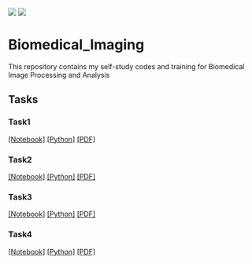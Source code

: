 ![](https://img.shields.io/github/license/PouyaKhn/Biomedical_Imaging)
![](https://img.shields.io/github/repo-size/PouyaKhn/Biomedical_Imaging)

# Biomedical_Imaging
This repository contains my self-study codes and training for Biomedical Image Processing and Analysis

## Tasks

### Task1

[[Notebook]](task1/tasks1.ipynb) [[Python]](task1/tasks1.py) [[PDF]](task1/tasks1.pdf)

### Task2

[[Notebook]](task2/task2.ipynb) [[Python]](task2/task2.py) [[PDF]](task2/task2.pdf)

### Task3

[[Notebook]](task3/task3.ipynb) [[Python]](task3/task3.py) [[PDF]](task3/task3.pdf)

### Task4

[[Notebook]](task4/task4.ipynb) [[Python]](task4/task4.py) [[PDF]](task4/task4.pdf)
